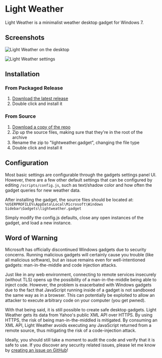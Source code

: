 # Light Weather
Light Weather is a minimalist weather desktop gadget for Windows 7.

## Screenshots
![Light Weather on the desktop](/../screenshots/screenshots/light-weather.png?raw=true)

![Light Weather settings](/../screenshots/screenshots/light-weather-settings.png?raw=true)

## Installation
### From Packaged Release
1. [Download the latest release](https://github.com/ScottHamper/Light-Weather/releases/download/1.0.0/lightweather.gadget)
2. Double click and install it

### From Source
1. [Download a copy of the repo](https://github.com/ScottHamper/Light-Weather/archive/master.zip)
2. Zip up the source files, making sure that they're in the root of the archive
3. Rename the zip to "lightweather.gadget", changing the file type
4. Double click and install it

## Configuration
Most basic settings are configurable through the gadgets settings panel UI. However, there are a few other default settings that can be configured by editing `/scripts/config.js`, such as text/shadow color and how often the gadget queries for new weather data.

After installing the gadget, the source files should be located at:  
`%USERPROFILE%\AppData\Local\Microsoft\Windows Sidebar\Gadgets\lightweather.gadget`

Simply modify the config.js defaults, close any open instances of the gadget, and load a new instance.

## Word of Warning
Microsoft has officially discontinued Windows gadgets due to security concerns. Running malicious gadgets will certainly cause you trouble (like all malicious software), but an issue remains even for well-intentioned gadgets: man-in-the-middle and code injection attacks.

Just like in any web environment, connecting to remote services insecurely (without TLS) opens up the possibility of a man-in-the-middle being able to inject code. However, the problem is exacerbated with Windows gadgets due to the fact that JavaScript running inside of a gadget is not sandboxed the same way as in a browser. This can potentially be exploited to allow an attacker to execute arbitrary code on your computer (you get pwned).

With that being said, it is still possible to create safe desktop gadgets. Light Weather gets its data from Yahoo's public XML API over HTTPS. By using HTTPS, the risk of being man-in-the-middled is mitigated. By consuming an XML API, Light Weather avoids executing any JavaScript returned from a remote source, thus mitigating the risk of a code-injection attack.

Ideally, you should still take a moment to audit the code and verify that it is safe to use. If you discover any security related issues, please let me know by [creating an issue on GitHub](https://github.com/ScottHamper/Light-Weather/issues)!